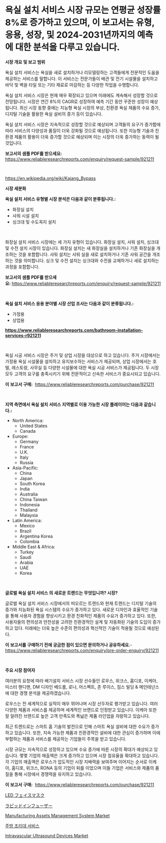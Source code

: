 <p><h1>욕실 설치 서비스 시장 규모는 연평균 성장률 8%로 증가하고 있으며, 이 보고서는 유형, 응용, 성장, 및 2024-2031년까지의 예측에 대한 분석을 다루고 있습니다.</h1></p><p><strong>시장 개요 및 보고 범위</strong></p>
<p><p>욕실 설치 서비스는 욕실을 새로 설치하거나 리모델링하는 고객들에게 전문적인 도움을 제공하는 서비스를 말합니다. 이 서비스는 전문가들이 배관 및 전기 시설물을 설치하고 바닥 및 벽을 타일 또는 기타 재료로 마감하는 등 다양한 작업을 수행합니다. </p><p>욕실 설치 서비스 시장은 현재 매우 확장되고 있으며 미래에도 계속해서 성장할 것으로 전망됩니다. 시장은 연간 8%의 CAGR로 성장하여 예측 기간 동안 꾸준한 성장이 예상됩니다. 최신 시장 동향 중에는 지능형 욕실 시장의 부상, 친환경 욕실 제품의 수요 증가, 디지털 기술을 활용한 욕실 설비의 증가 등이 있습니다.</p><p>욕실 설치 서비스 시장은 지속적으로 성장할 것으로 예상되며 고객들의 요구가 증가함에 따라 서비스의 다양성과 품질이 더욱 강화될 것으로 예상됩니다. 또한 지능형 기술과 친환경 제품의 활용이 더욱 증가할 것으로 예상되며 이는 시장의 더욱 증가하는 동력이 될 것입니다.</p></p>
<p><strong>보고서의 샘플 PDF를 받으세요:</strong> <a href="https://www.reliableresearchreports.com/enquiry/request-sample/921211">https://www.reliableresearchreports.com/enquiry/request-sample/921211</a></p>
<p>&nbsp;</p>
<p><a href="https://en.wikipedia.org/wiki/Kajang_Bypass">https://en.wikipedia.org/wiki/Kajang_Bypass</a></p>
<p><strong>시장 세분화</strong></p>
<p><strong>욕실 설치 서비스 유형별 시장 분석은 다음과 같이 분류됩니다.:</strong></p>
<p><ul><li>화장실 설치</li><li>샤워 시설 설치</li><li>싱크대 및 수도꼭지 설치</li></ul></p>
<p>&nbsp;</p>
<p><p>화장실 설치 서비스 시장에는 세 가지 유형이 있습니다. 화장실 설치, 샤워 설치, 싱크대 및 수전 설치 시장이 있습니다. 화장실 설치는 새 화장실을 설치하거나 기존 화장실을 개조하는 것을 포함합니다. 샤워 설치는 샤워 실을 새로 설치하거나 기존 샤워 공간을 개조하는 것을 의미합니다. 싱크 및 수전 설치는 싱크대와 수전을 교체하거나 새로 설치하는 과정을 포함합니다.</p></p>
<p><strong>보고서의 샘플 PDF를 받으세요:</strong>&nbsp;<a href="https://www.reliableresearchreports.com/enquiry/request-sample/921211">https://www.reliableresearchreports.com/enquiry/request-sample/921211</a></p>
<p>&nbsp;</p>
<p><strong> 욕실 설치 서비스 응용 분야별 시장 산업 조사는 다음과 같이 분류됩니다.:</strong></p>
<p><ul><li>가정용</li><li>상업용</li></ul></p>
<p><strong><a href="https://www.reliableresearchreports.com/bathroom-installation-services-r921211">https://www.reliableresearchreports.com/bathroom-installation-services-r921211</a></strong></p>
<p>&nbsp;</p>
<p><p>욕실 시공 서비스 시장은 주거 및 상업 시장을 대상으로 하고 있습니다. 주거 시장에서는 가정용 욕실 시설물을 설치하고 유지보수하는 서비스가 제공되며, 상업 시장에서는 호텔, 레스토랑, 사무실 등 다양한 시설물에 대한 욕실 시공 서비스가 제공됩니다. 두 시장 모두 고객의 요구를 충족시키기 위해 전문적이고 신속한 서비스가 중요시되고 있습니다.</p></p>
<p><strong>이 보고서 구매:</strong>&nbsp; <a href="https://www.reliableresearchreports.com/purchase/921211">https://www.reliableresearchreports.com/purchase/921211</a></p>
<p>&nbsp;</p>
<p><strong>지역 측면에서 욕실 설치 서비스 지역별로 이용 가능한 시장 플레이어는 다음과 같습니다.:</strong></p>
<p><ul>
    <li>
        North America:
        <ul>
            <li>United States</li>
            <li>Canada</li>
        </ul>
    </li>
    <li>
        Europe:
        <ul>
            <li>Germany</li>
            <li>France</li>
            <li>U.K.</li>
            <li>Italy</li>
            <li>Russia</li>
        </ul>
    </li>
    <li>
        Asia-Pacific:
        <ul>
            <li>China</li>
            <li>Japan</li>
            <li>South Korea</li>
            <li>India</li>
            <li>Australia</li>
            <li>China Taiwan</li>
            <li>Indonesia</li>
            <li>Thailand</li>
            <li>Malaysia</li>
        </ul>
    </li>
    <li>
        Latin America:
        <ul>
            <li>Mexico</li>
            <li>Brazil</li>
            <li>Argentina Korea</li>
            <li>Colombia</li>
        </ul>
    </li>
    <li>
        Middle East & Africa:
        <ul>
            <li>Turkey</li>
            <li>Saudi</li>
            <li>Arabia</li>
            <li>UAE</li>
            <li>Korea</li>
        </ul>
    </li>
    </ul></p>
<p>&nbsp;</p>
<p><strong>글로벌 욕실 설치 서비스 의 새로운 트렌드는 무엇입니까? 시장?</strong></p>
<p><p>글로벌 욕실 설치 서비스 시장에서의 떠오르는 트렌드와 현재 트렌드는 디지털 기술의 증가와 지능화된 욕실 시스템의 수요가 증가하고 있다. 새로운 디자인과 효율적인 기술을 통해 사용자 경험을 향상시키고 환경 친화적인 제품의 수요가 증가하고 있다. 또한, 사용자들의 편의성과 안전성을 고려한 친환경적인 설계 및 자동화된 기술의 도입이 증가하고 있다. 미래에는 더욱 높은 수준의 편의성과 혁신적인 기술이 적용될 것으로 예상된다.</p></p>
<p><strong>이 보고서를 구매하기 전에 궁금한 점이 있으면 문의하거나 공유하세요.</strong>- <a href="https://www.reliableresearchreports.com/enquiry/pre-order-enquiry/921211">https://www.reliableresearchreports.com/enquiry/pre-order-enquiry/921211</a></p>
<p>&nbsp;</p>
<p><strong>주요 시장 참여자</strong></p>
<p><p>여러분의 요청에 따라 배기설치 서비스 시장 선수들인 로우스, 위크스, 홈디포, 이케아, 미스터 핸디맨, DM 디자인 베드룸, 로나, 어스펙트, 존 루이스, 짐스 빌딩 & 메인테넌스에 대한 경쟁 분석을 제공하겠습니다.</p><p>로우스는 전 세계적으로 실적이 매우 뛰어나며 시장 선두자로 평가받고 있습니다. 여러 다양한 제품과 서비스를 제공하며 세계적인 브랜드로 인정받고 있습니다. 이케아 또한 잘 알려진 브랜드로 높은 고객 만족도와 폭넓은 제품 라인업을 자랑하고 있습니다.</p><p>최근 트렌드로는 스마트 홈 기술의 발전으로 인해 스마트 욕실 설비에 대한 수요가 증가하고 있습니다. 또한, 지속 가능한 제품과 친환경적인 설비에 대한 관심이 증가하며 이에 부합하는 제품과 서비스를 제공하는 기업들이 주목을 받고 있습니다.</p><p>시장 규모는 지속적으로 성장하고 있으며 수요 증가에 따른 시장의 확대가 예상되고 있습니다. 몇몇 기업의 매출액은 크게 증가하고 있으며 시장 점유율을 확대하고 있습니다. 각 기업의 매출액은 로우스가 압도적인 시장 지배력을 보여주며 이어지는 순서로 이케아, 홈디포, 위크스, RONA 등의 기업이 뒤를 이었으며 이들 기업은 서비스와 제품의 품질을 통해 시장에서 경쟁력을 유지하고 있습니다.</p></p>
<p><strong>이 보고서 구매:</strong>&nbsp;&nbsp;<a href="https://www.reliableresearchreports.com/purchase/921211">https://www.reliableresearchreports.com/purchase/921211</a></p>
<p><p><a href="https://github.com/TerrellConn/Market-Research-Report-List-2/blob/main/3238812125535.md">LED フェイスマスク</a></p><p><a href="https://github.com/RandallRunte2023/Market-Research-Report-List-2/blob/main/3567825125536.md">ラピッドインフューザー</a></p><p><a href="https://github.com/Airanohannonzb68e5pb53oc1/Market-Research-Report-List-3/blob/main/manufacturing-assets-management-system-market.md">Manufacturing Assets Management System Market</a></p><p><a href="https://github.com/LuckeyCorbin/Market-Research-Report-List-1/blob/main/3486453182056.md">주방 조리대 서비스</a></p><p><a href="https://github.com/DarrenSipes1990/Market-Research-Report-List-2/blob/main/intravascular-ultrasound-devices-market.md">Intravascular Ultrasound Devices Market</a></p></p>